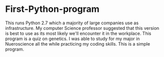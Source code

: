 # First-Python-program
This runs Python 2.7 which a majority of large companies use as infrastructure. My computer Science professor suggested that this version is best to use as its most likely we'll encounter it in the workplace. 
This program is a quiz on genetics. I was able to study for my major in Nueroscience all the while practicing my coding skills. This is a simple program. 
